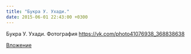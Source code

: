 ```yaml
---
title: "Букра У. Ухади."
date: 2015-06-01 22:43:00 +0300
---
```


Букра У. Ухади.
Фотография
https://vk.com/photo41076938_368838638

[Вложение](https://vk.com/photo41076938_368838638)
